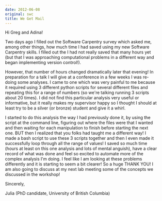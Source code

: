 ```yaml
---
date: 2012-06-08
original: swc
title: We Get Mail
---
```

<p>Hi Greg and Adina!</p>
<p>Two days ago I filled out the Software Carpentry survey which asked me, among other things, how much time I had saved using my new Software Carpentry skills. I filled out the I had not really saved that many hours yet (but that I was approaching computational problems in a different way and began implementing version control!).</p>
<p>However, that number of hours changed dramatically later that evening! In preparation for a talk I will give at a conference in a few weeks I was re-doing some analyses. I came to one which was very painful to me because it required using 3 different python scripts for several different files and repeating this for a  range of numbers (so we're talking running 3 scripts about 20 times). I did not find this particular analysis very useful or informative, but it really makes my supervisor happy so I thought I should at least try to be a silver (or bronze) student and give it a whirl.</p>
<p>I started to do this analysis the way I had previously done it, by using the script at the command line, figuring out where the files were that I wanted and then waiting for each manipulation to finish before starting the next one. BUT then I realized that you folks had taught me a different way! I made a bash script to use these 3 scripts together and then I even made it successfully loop through all the range of values! I saved so much time (hours at least on this one analysis and lots of mental anguish), have a clear record of what was done and feel so excited to automate more of the complex analysis I'm doing. I feel like I am looking at these problems differently and it is starting to seem a bit clearer!  So a huge THANK YOU!  I am also going to discuss at my next lab meeting some of the concepts we discussed in the workshop!</p>
<p>Sincerely,</p>
<p>Julia (PhD candidate, University of British Columbia)</p>
